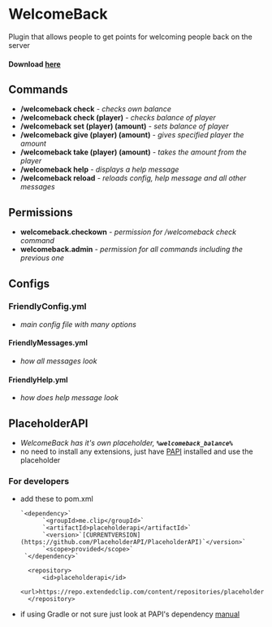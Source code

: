 # WelcomeBack
Plugin that allows people to get points for welcoming people back on the server

#### Download [here](https://github.com/prosteDeniGC/WelcomeBack/releases)

## Commands

* **/welcomeback check** - *checks own balance*
* **/welcomeback check (player)** - *checks balance of player*
* **/welcomeback set (player) (amount)** - *sets balance of player*
* **/welcomeback give (player) (amount)** - *gives specified player the amount*
* **/welcomeback take (player) (amount)** - *takes the amount from the player*
* **/welcomeback help** - *displays a help message*
* **/welcomeback reload** - *reloads config, help message and all other messages*

## Permissions

* **welcomeback.checkown** - *permission for /welcomeback check command*
* **welcomeback.admin** - *permission for all commands including the previous one*

## Configs

### FriendlyConfig.yml
  * *main config file with many options*
#### FriendlyMessages.yml
  * *how all messages look*
#### FriendlyHelp.yml
  * *how does help message look*
  
## PlaceholderAPI

* *WelcomeBack has it's own placeholder, _**`%welcomeback_balance%`**_*
 * no need to install any extensions, just have [PAPI](https://github.com/PlaceholderAPI/PlaceholderAPI) installed and use the placeholder

### For developers
* add these to pom.xml

      `<dependency>`
            `<groupId>me.clip</groupId>`
            `<artifactId>placeholderapi</artifactId>`
            `<version>`[CURRENTVERSION](https://github.com/PlaceholderAPI/PlaceholderAPI)`</version>`
            `<scope>provided</scope>`
       `</dependency>`
        
        <repository>
            <id>placeholderapi</id>
            <url>https://repo.extendedclip.com/content/repositories/placeholderapi/</url>
        </repository>
        
* if using Gradle or not sure just look at PAPI's dependency [manual](https://github.com/PlaceholderAPI/PlaceholderAPI/wiki/Hook-into-PlaceholderAPI)        

